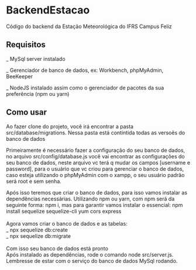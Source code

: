 # BackendEstacao
<p>Código do backend da Estação Meteorológica do IFRS Campus Feliz </p>

## Requisitos

<div> 
<p>_ MySql server instalado</p>
<p>_ Gerenciador de banco de dados, ex: Workbench, phpMyAdmin, BeeKeeper </p>
<p>_ NodeJS instalado assim como o gerenciador de pacotes da sua preferência (npm ou yarn)</p>
</div>

## Como usar
<div> 
<p>
Ao fazer clone do projeto, você irá encontrar a pasta src/database/migrations. Nessa pasta está contintida todas as versoẽs do banco de dados
</p>

<p>
Primeiramente é necessário fazer a configuração do seu banco de dados, no arquivo src/config/database.js você vai encontrar as configurações do seu banco de dados, neste arquivo vc terá q mudar os campos [username e password], para o usuário que vc criou para gerenciar o banco de dados, caso esteja utilizando o phpMyAdmin com o xampp, o seu usuário padrão será root e sem senha.
</p>

<p>
Após isso teremos que criar o banco de dados, para isso vamos instalar as dependências necessárias. Utilizando npm ou yarn, com npm será da seguinte forma: npm i, mas para garantir vamos instalar o essencial: npm install sequelize sequelize-cli yum cors express <br>
<br>
Agora vamos criar o banco de dados e as tabelas: <br>
_  npx sequelize db:create <br>
_  npx sequelize db:migrate <br> 
<br>
Com isso seu banco de dados está pronto
<br>
Após instalado as dependências, rode o comando node src/server.js. <br>
Lembresse de estar com o serviço do banco de dados MySql rodando. <br>
</p>
</div>
